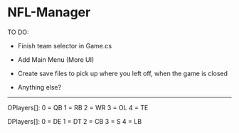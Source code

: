 # NFL-Manager
 
TO DO:

- Finish team selector in Game.cs

- Add Main Menu (More UI)

- Create save files to pick up where you left off, when the game is closed

- Anything else?


-------------------------

OPlayers[]:
0 = QB
1 = RB
2 = WR
3 = OL
4 = TE

DPlayers[]:
0 = DE
1 = DT
2 = CB
3 = S
4 = LB